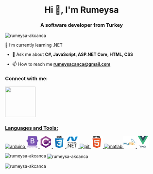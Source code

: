<h1 align="center">Hi 👋, I'm Rumeysa</h1>
<h3 align="center">A software developer from Turkey</h3>

<p align="left"> <img src="https://komarev.com/ghpvc/?username=rumeysa-akcanca&label=Profile%20views&color=0e75b6&style=flat" alt="rumeysa-akcanca" /> </p>


 🌱  I’m currently learning .NET 

- 💬 Ask me about **C#, JavaScript, ASP.NET Core, HTML, CSS**

- 📫 How to reach me **rumeysacanca@gmail.com**

<h3 align="left">Connect with me:</h3>
<p align="left"> <a href="www.linkedin.com/in/rümeysa-akcanca" target="_blank" rel="noreferrer"> <img src="https://cdn.worldvectorlogo.com/logos/linkedin.svg" width="100" height="100"/>
</p>
<h3 align="left">Languages and Tools:</h3>
<p align="left"> <a href="https://www.arduino.cc/" target="_blank" rel="noreferrer"> <img src="https://cdn.worldvectorlogo.com/logos/arduino-1.svg" alt="arduino" width="40" height="40"/> </a> <a href="https://getbootstrap.com" target="_blank" rel="noreferrer"> <img src="https://raw.githubusercontent.com/devicons/devicon/master/icons/bootstrap/bootstrap-plain-wordmark.svg" alt="bootstrap" width="40" height="40"/> </a> <a href="https://www.w3schools.com/cs/" target="_blank" rel="noreferrer"> <img src="https://raw.githubusercontent.com/devicons/devicon/master/icons/csharp/csharp-original.svg" alt="csharp" width="40" height="40"/> </a> <a href="https://www.w3schools.com/css/" target="_blank" rel="noreferrer"> <img src="https://raw.githubusercontent.com/devicons/devicon/master/icons/css3/css3-original-wordmark.svg" alt="css3" width="40" height="40"/> </a> <a href="https://dotnet.microsoft.com/" target="_blank" rel="noreferrer"> <img src="https://raw.githubusercontent.com/devicons/devicon/master/icons/dot-net/dot-net-original-wordmark.svg" alt="dotnet" width="40" height="40"/> </a> <a href="https://git-scm.com/" target="_blank" rel="noreferrer"> <img src="https://www.vectorlogo.zone/logos/git-scm/git-scm-icon.svg" alt="git" width="40" height="40"/> </a> <a href="https://www.w3.org/html/" target="_blank" rel="noreferrer"> <img src="https://raw.githubusercontent.com/devicons/devicon/master/icons/html5/html5-original-wordmark.svg" alt="html5" width="40" height="40"/> </a> <a href="https://www.mathworks.com/" target="_blank" rel="noreferrer"> <img src="https://upload.wikimedia.org/wikipedia/commons/2/21/Matlab_Logo.png" alt="matlab" width="40" height="40"/> </a> <a href="https://www.mysql.com/" target="_blank" rel="noreferrer"> <img src="https://raw.githubusercontent.com/devicons/devicon/master/icons/mysql/mysql-original-wordmark.svg" alt="mysql" width="40" height="40"/> </a> <a href="https://vuejs.org/" target="_blank" rel="noreferrer"> <img src="https://raw.githubusercontent.com/devicons/devicon/master/icons/vuejs/vuejs-original-wordmark.svg" alt="vuejs" width="40" height="40"/> </a> </p>

<p><img align="left" src="https://github-readme-stats.vercel.app/api/top-langs?username=rumeysa-akcanca&show_icons=true&locale=en&layout=compact" alt="rumeysa-akcanca" /></p>

<p>&nbsp;<img align="center" src="https://github-readme-stats.vercel.app/api?username=rumeysa-akcanca&show_icons=true&locale=en" alt="rumeysa-akcanca" /></p>

<p><img align="center" src="https://github-readme-streak-stats.herokuapp.com/?user=rumeysa-akcanca&" alt="rumeysa-akcanca" /></p>

